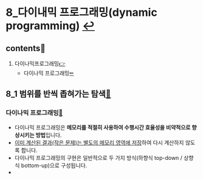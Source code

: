 # 8_다이내믹 프로그래밍(dynamic programming) [↩](../this_is_codingtest)

## contents📑<a id="contents"></a>

1. 다이나믹프로그래밍[👉](#8_1)
   * 다이나믹 프로그래밍[✏](#8_1_1)

## 8_1 범위를 반씩 좁혀가는 탐색[📑](#contents)<a id="7_1"></a>

### 다이나믹 프로그래밍[📑](#contents)<a id="8_1"></a>

* 다이나믹 프로그래밍은 **메모리를 적절히 사용하여 수행시간 효율성을 비약적으로 향상시키는 방법**입니다.
* <u>이미 계산된 결과(작은 문제)는 별도의 메모리 영역에 저장</u>하여 다시 계산하지 않도록 합니다.
* 다이나믹 프로그래밍의 구현은 일반적으로 두 가지 방식(하향식 top-down / 상향식 bottom-up)으로 구성됩니다.
* 
